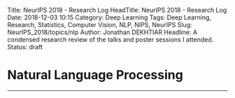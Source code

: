 Title: NeurIPS 2018 - Research Log
HeadTitle: NeurIPS 2018 - Research Log
Date: 2018-12-03 10:15
Category: Deep Learning
Tags: Deep Learning, Research, Statistics, Computer Vision, NLP, NIPS, NeurIPS
Slug: NeurIPS_2018/topics/nlp
Author: Jonathan DEKHTIAR
Headline: A condensed research review of the talks and poster sessions I attended.
Status: draft

# Natural Language Processing
-----------------------------
